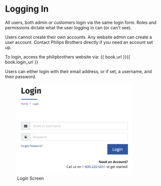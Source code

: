 # Logging In
All users, both admin or customers login via the same login form. Roles and permissions dictate what the user logging in can \(or can't see)\.
  
Users cannot create their own accounts. Any website admin can create a user account. Contact Philips Brothers directly if you need an account set up.

To login, access the philipbrothers website via: {{ book.url }}{{ book.login_url }}

Users can either login with their email address, or if set, a username, and their password.

<figure>
    <img src="/assets/login.png" height="300" />
    <figcaption>Login Screen</figcaption>
</figure>

